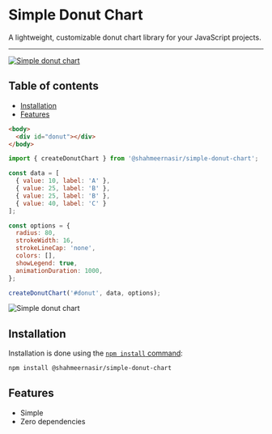 # Simple Donut Chart

A lightweight, customizable donut chart library for your JavaScript projects.

---
[![Simple donut chart](https://i.imgur.com/KP6pKwx.png)](https://www.npmjs.com/package/@shahmeernasir/simple-donut-chart)

## Table of contents

* [Installation](#Installation)
* [Features](#Features)

```html
<body>
  <div id="donut"></div>
</body>
```

```js
import { createDonutChart } from '@shahmeernasir/simple-donut-chart';

const data = [
  { value: 10, label: 'A' },
  { value: 25, label: 'B' },
  { value: 25, label: 'B' },
  { value: 40, label: 'C' }
];

const options = {
  radius: 80,
  strokeWidth: 16,
  strokeLineCap: 'none',
  colors: [],
  showLegend: true,
  animationDuration: 1000,
};

createDonutChart('#donut', data, options);
```

![Simple donut chart](https://i.imgur.com/RYxLeRB.png)

## Installation

Installation is done using the
[`npm install` command](https://docs.npmjs.com/getting-started/installing-npm-packages-locally):

```bash
npm install @shahmeernasir/simple-donut-chart
```

## Features

  * Simple
  * Zero dependencies
